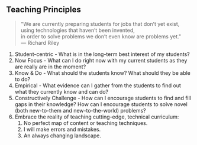 Teaching Principles
-----

> "We are currently preparing students for jobs that don’t yet exist,  
> using technologies that haven’t been invented,   
> in order to solve problems we don’t even know are problems yet."   
> — Richard Riley

1. Student-centric - What is in the long-term best interest of my students?
1. Now Focus - What can I do right now with my current students as they are really are in the moment?
1. Know & Do - What should the students know? What should they be able to do?
1. Empirical - What evidence can I gather from the students to find out what they currently know and can do?
1. Constructively Challenge - How can I encourage students to find and fill gaps in their knowledge? How can I encourage students to solve novel (both new-to-them and new-to-the-world) problems?
1. Embrace the reality of teaching cutting-edge, technical curriculum:
    1. No perfect map of content or teaching techniques.
    1. I will make errors and mistakes. 
    2. An always changing landscape.

